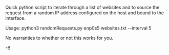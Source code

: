 Quick python script to iterate through a list of websites and to source the request from a random IP address configured on the host and bound to the interface.

  Usage: python3 randomRequests.py enp0s5 websites.txt --interval 5

No warranties to whether or not this works for you.

-B
